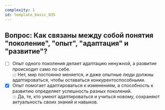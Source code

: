 ```yaml
---
complexity: 1
id: template_basic_035
---
```

## Вопрос: Как связаны между собой понятия "поколение", "опыт", "адаптация" и "развитие"?

- [ ] Опыт одного поколения делает адаптацию ненужной, а развитие происходит само по себе.  
  ::: Нет, мир постоянно меняется, и даже опытные люди должны адаптироваться, чтобы оставаться конкурентоспособными.  
- [x] Опыт помогает адаптироваться к изменениям, а способность к развитию определяет успешность разных поколений.  
  ::: Да, те, кто умеют адаптироваться и учиться новому, сохраняют актуальность своих знаний и навыков.